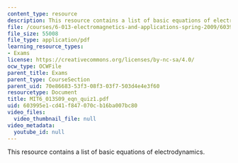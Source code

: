 ```yaml
---
content_type: resource
description: This resource contains a list of basic equations of electrodynamics.
file: /courses/6-013-electromagnetics-and-applications-spring-2009/603995e1cd41f847070cb16ba007bc80_MIT6_013S09_eqn_quiz1.pdf
file_size: 55008
file_type: application/pdf
learning_resource_types:
- Exams
license: https://creativecommons.org/licenses/by-nc-sa/4.0/
ocw_type: OCWFile
parent_title: Exams
parent_type: CourseSection
parent_uid: 70e86683-53f3-08f3-03f7-503d4e4e3f60
resourcetype: Document
title: MIT6_013S09_eqn_quiz1.pdf
uid: 603995e1-cd41-f847-070c-b16ba007bc80
video_files:
  video_thumbnail_file: null
video_metadata:
  youtube_id: null
---
```

This resource contains a list of basic equations of electrodynamics.
